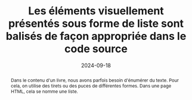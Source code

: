 ---
title: "Les éléments visuellement présentés sous forme de liste sont balisés de façon appropriée dans le code source"
abstract: "Dans le contenu d'un livre, nous avons parfois besoin d'énumérer du texte. Pour cela, on utilise des tirets ou des puces de différentes formes. Dans une page HTML, cela se nomme une liste."
categories: 
    - "Structure et code"
agrege: O4228-E073
opquast: '4 228'
indiceebook: '73'
description: "Règle n° 073"
before: "072"
weight: "073"
after: "074"
actif: '1'
layout: rules
date: 2024-09-18
tags: 
    - "affichage"
    - "Lisibilité"
objectif: 
    - "Améliorer la lisibilité du texte"
    - "Structurer le contenu de la liste"
Meo: 
    - "Utiliser les balises HTML `ul` (pour les listes non ordonnées) et `ol` (pour les listes ordonnées) pour encadrer le contenu de chaque liste, et utiliser les balises `li` pour chaque élément de liste. C'est en CSS que l'on choisit la forme de la puce."
    - "Les listes de définitions sont à marquer avec les balises `dl`, `dt` et `dd`"
Controle: 
    - "Vérifier le code source de la page HTML de l'epub&nbsp;: Il faut que les listes soient dans une balise `ul`, `ol` ou `dl` et que chaque élement soit dans une balise `li`, `dt` ou `dd`"
epubcheck: 
ace: 
humancheck: true
ReadiumGoToolkit: 
Source: 
    - "Opquast"
Referentiel: 
    - "[Web Content Accessibility Guidelines (WCAG)](https://www.w3.org/WAI/standards-guidelines/wcag/)"
steps: 
    - "Production numérique"
---